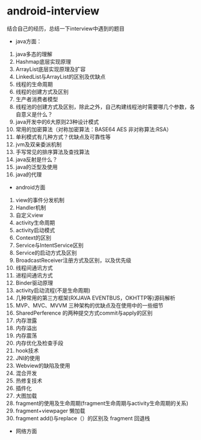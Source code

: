 # android-interview
结合自己的经历，总结一下interview中遇到的题目
+ java方面：
1. java多态的理解
2. Hashmap底层实现原理
3. ArrayList底层实现原理及扩容
4. LinkedList与ArrayList的区别及优缺点
5. 线程的生命周期
6. 线程的创建方式及区别
7. 生产者消费者模型
8. 线程池的创建方式及区别，除此之外，自己构建线程池时需要哪几个参数，各自意义是什么？
9. java开发中的6大原则23种设计模式
10. 常用的加密算法（对称加密算法：BASE64 AES 非对称算法:RSA）
11. 单利模式有几种方式？优缺点及可靠性等
12. jvm及双亲委派机制
13. 手写常见的排序算法及查找算法
14. java反射是什么？
15. java的泛型及使用
16. java的代理

+ android方面
1. view的事件分发机制
2. Handler机制
3. 自定义view
4. activity生命周期
5. activity启动模式
6. Context的区别
7. Service与IntentService区别
8. Service的启动方式及区别
9. BroadcastReceiver注册方式及区别，以及优先级
10. 线程间通讯方式
11. 进程间通讯方式
12. Binder驱动原理
13. activity启动流程(不是生命周期)
14. 几种常用的第三方框架(RXJAVA EVENTBUS，OKHTTP等)源码解析
15. MVP、MVC、MVVM 三种架构的优缺点及在使用中的一些细节
16. SharedPerference 的两种提交方式commit与apply的区别
17. 内存泄露
18. 内存溢出
19. 内存震荡
20. 内存优化及检查手段
21. hook技术
22. JNI的使用
23. Webview的缺陷及使用
24. 混合开发
25. 热修复技术
26. 插件化
27. 大图加载
28. fragment的使用及生命周期(fragment生命周期与activity生命周期的关系)
29. fragment+viewpager 懒加载
30. fragment add()与replace（）的区别及 fragment 回退栈

+ 网络方面



